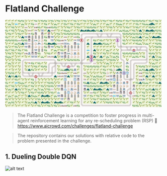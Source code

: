# Flatland Challenge
![](trains.gif)
> The Flatland Challenge is a competition to foster progress in multi-agent reinforcement learning for any re-scheduling problem (RSP) :link: https://www.aicrowd.com/challenges/flatland-challenge

> The repository contains our solutions with relative code to the problem presented in the challenge.

## 1. Dueling Double DQN
![alt text](http://url/to/model.png)
